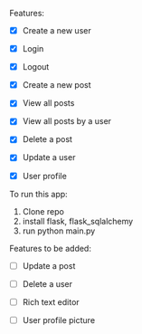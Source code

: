 Features:
- [x] Create a new user
- [x] Login
- [x] Logout
- [x] Create a new post
- [x] View all posts
- [x] View all posts by a user
- [x] Delete a post
- [x] Update a user
- [x] User profile


To run this app: 
1. Clone repo
2. install flask, flask_sqlalchemy
3. run python main.py


Features to be added:
- [ ] Update a post
- [ ] Delete a user
- [ ] Rich text editor

- [ ] User profile picture